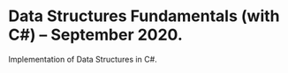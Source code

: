 # Data Structures Fundamentals (with C#) – September 2020.
Implementation of Data Structures in C#.
